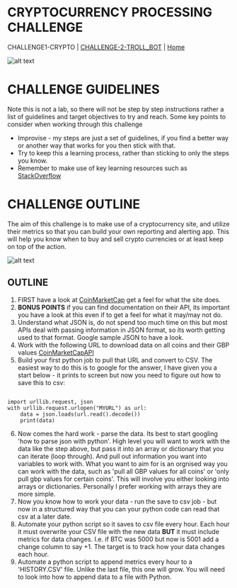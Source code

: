 # CRYPTOCURRENCY PROCESSING CHALLENGE


CHALLENGE1-CRYPTO | [CHALLENGE-2-TROLL_BOT](LAB2-TROLL/README.md) | [Home](../README.md) 

![alt text](https://news.yale.edu/sites/default/files/styles/featured_media/public/cryptocurrency-aleh-tsyvinski-ynews.jpeg?itok=3Wm2RTst&c=07307e7d6a991172b9f808eb83b18804)

# CHALLENGE GUIDELINES

Note this is not a lab, so there will not be step by step instructions rather a list of guidelines and target objectives to try and reach. Some key points to consider when working through this challenge 

* Improvise - my steps are just a set of guidelines, if you find a better way or another way that works for you then stick with that. 
* Try to keep this a learning process, rather than sticking to only the steps you know.
* Remember to make use of key learning resources such as [StackOverflow](https://stackoverflow.com/)
    
    

# CHALLENGE OUTLINE


The aim of this challenge is to make use of a cryptocurrency site, and utilize their metrics so that you can build your own reporting and alerting app. This will help you know when to buy and sell crypto currencies or at least keep on top of the action. 

![alt text](https://blog.digitexfutures.com/wp-content/uploads/2018/05/CoinMarketCap.png)

## OUTLINE 

1. FIRST have a look at [CoinMarketCap](https://coinmarketcap.com/) get a feel for what the site does.
2. **BONUS POINTS** if you can find documentation on their API, its important you have a look at this even if to get a feel for what it may/may not do.
3. Understand what JSON is, do not spend too much time on this but most APIs deal with passing information in JSON format, so its worth getting used to that format. Google sample JSON to have a look.
4. Work with the following URL to download data on all coins and their GBP values [CoinMarketCapAPI](https://api.coinmarketcap.com/v1/ticker/?convert=GBP) 
5. Build your first python job to pull that URL and convert to CSV. The easiest way to do this is to google for the answer, I have given you a start below - it prints to screen but now you need to figure out how to save this to csv:

   
```

import urllib.request, json 
with urllib.request.urlopen("MYURL") as url:
    data = json.loads(url.read().decode())
    print(data)

```
   


6. Now comes the hard work - parse the data. Its best to start googling 'how to parse json with python'. High level you will want to work with the data like the step above, but pass it into an array or dictionary that you can iterate (loop through). And pull out information you want into variables to work with. What you want to aim for is an orgnised way you can work with the data, such as 'pull all GBP values for all coins' or 'only pull gbp values for certain coins'. This will involve you either looking into arrays or dictionaries. Personally I prefer working with arrays they are more simple.
7. Now you know how to work your data - run the save to csv job - but now in a structured way that you can your python code can read that csv at a later date. 
8. Automate your python script so it saves to csv file every hour. Each hour it must overwrite your CSV file with the new data **BUT** it must include metrics for data changes. I.e. if BTC was 5000 but now is 5001 add a change column to say +1. The target is to track how your data changes each hour. 
9. Automate a python script to append metrics every hour to a 'HISTORY.CSV' file. Unlike the last file, this one will grow. You will need to look into how to append data to a file with Python.
